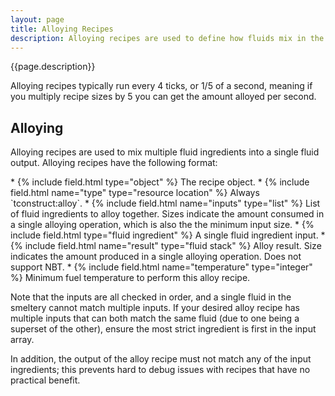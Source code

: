```yaml
---
layout: page
title: Alloying Recipes
description: Alloying recipes are used to define how fluids mix in the smeltery or alloyer in Tinkers' Construct.
---
```

{{page.description}}

Alloying recipes typically run every 4 ticks, or 1/5 of a second, meaning if you multiply recipe sizes by 5 you can get the amount alloyed per second.

## Alloying

Alloying recipes are used to mix multiple fluid ingredients into a single fluid output. Alloying recipes have the following format:

<div class="treeview" markdown=1>
* {% include field.html type="object" %} The recipe object.
    * {% include field.html name="type" type="resource location" %} Always `tconstruct:alloy`.
    * {% include field.html name="inputs" type="list" %} List of fluid ingredients to alloy together. Sizes indicate the amount consumed in a single alloying operation, which is also the the minimum input size.
        * {% include field.html type="fluid ingredient" %} A single fluid ingredient input.
    * {% include field.html name="result" type="fluid stack" %} Alloy result. Size indicates the amount produced in a single alloying operation. Does not support NBT.
    * {% include field.html name="temperature" type="integer" %} Minimum fuel temperature to perform this alloy recipe.
</div>

Note that the inputs are all checked in order, and a single fluid in the smeltery cannot match multiple inputs. If your desired alloy recipe has multiple inputs that can both match the same fluid (due to one being a superset of the other), ensure the most strict ingredient is first in the input array.

In addition, the output of the alloy recipe must not match any of the input ingredients; this prevents hard to debug issues with recipes that have no practical benefit.
